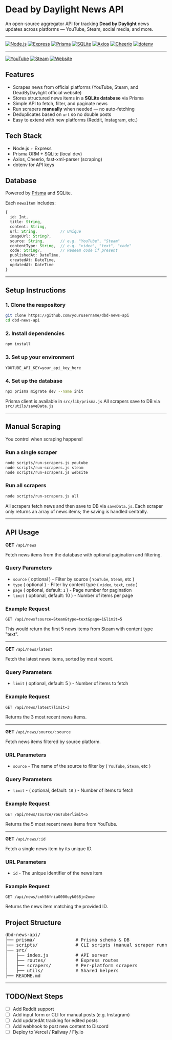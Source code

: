 # Dead by Daylight News API

An open-source aggregator API for tracking **Dead by Daylight** news updates across platforms — YouTube, Steam, social media, and more.

---

[![Node.js](https://img.shields.io/badge/node.js-18+-green?logo=node.js&logoColor=white)](https://nodejs.org/) 
[![Express](https://img.shields.io/badge/express-4.x-black?logo=express&logoColor=white)](https://expressjs.com/) 
[![Prisma](https://img.shields.io/badge/prisma-4.x-2D3748?logo=prisma&logoColor=white)](https://www.prisma.io/) 
[![SQLite](https://img.shields.io/badge/sqlite-3.41-blue?logo=sqlite&logoColor=white)](https://www.sqlite.org/index.html) 
[![Axios](https://img.shields.io/badge/axios-1.6.2-5A29E4?logo=axios&logoColor=white)](https://axios-http.com/) 
[![Cheerio](https://img.shields.io/badge/cheerio-1.0.0-orange?logo=cheerio&logoColor=white)](https://cheerio.js.org/) 
[![dotenv](https://img.shields.io/badge/dotenv-latest-black?logo=dotenv&logoColor=white)](https://www.npmjs.com/package/dotenv)

---

[![YouTube](https://img.shields.io/badge/YouTube-news-red?logo=youtube&logoColor=white)](https://www.youtube.com/channel/UCaSgsFdGbwjfdawl3rOXiwQ) 
[![Steam](https://img.shields.io/badge/Steam-news-000000?logo=steam&logoColor=white)](https://store.steampowered.com/app/381210) 
[![Website](https://img.shields.io/badge/Dead_by_Daylight-website-FF4500?logo=ghost&logoColor=white)](https://deadbydaylight.com/news)



## Features

- Scrapes news from official platforms (YouTube, Steam, and DeadByDaylight official website)
- Stores structured news items in a **SQLite database** via Prisma
- Simple API to fetch, filter, and paginate news
- Run scrapers **manually** when needed — no auto-fetching
- Deduplicates based on `url` so no double posts
- Easy to extend with new platforms (Reddit, Instagram, etc.)

## Tech Stack

- Node.js + Express
- Prisma ORM + SQLite (local dev)
- Axios, Cheerio, fast-xml-parser (scraping)
- dotenv for API keys

## Database

Powered by [Prisma](https://www.prisma.io/) and SQLite.

Each `newsItem` includes:

```ts
{
  id: Int,
  title: String,
  content: String,
  url: String,          // Unique
  imageUrl: String?,
  source: String,       // e.g. "YouTube", "Steam"
  contentType: String,  // e.g. "video", "text", "code"
  code: String?,        // Redeem code if present
  publishedAt: DateTime,
  createdAt: DateTime,
  updatedAt: DateTime
}
```

---

## Setup Instructions

### 1. Clone the respository

```bash
git clone https://github.com/yourusername/dbd-news-api
cd dbd-news-api
```

### 2. Install dependencies

```bash
npm install
```

### 3. Set up your environment

```env
YOUTUBE_API_KEY=your_api_key_here
```

### 4. Set up the database

```bash
npx prisma migrate dev --name init
```
Prisma client is available in `src/lib/prisma.js`
All scrapers save to DB via `src/utils/saveData.js`

---

## Manual Scraping

You control when scraping happens!

### Run a single scraper

```bash
node scripts/run-scrapers.js youtube
node scripts/run-scrapers.js steam
node scripts/run-scrapers.js website
```

### Run all scrapers

```bash
node scripts/run-scrapers.js all
```
All scrapers fetch news and then save to DB via `saveData.js`. Each scraper only returns an array of news items; the saving is handled centrally.

---

## API Usage

<b>GET</b> `/api/news`

Fetch news items from the database with optional pagination and filtering.

### Query Parameters
- `source` ( optional ) - Filter by source ( `YouTube`, `Steam`, etc )
- `type` ( optional ) - Filter by content type ( `video`, `text`, `code` )
- `page` ( optional, default: `1` ) - Page number for pagination
- `limit` ( optional, default: 10 ) - Number of items per page

### Example Request

```http
GET /api/news?source=Steam&type=text&page=1&limit=5
```

This would return the first 5 news items from Steam with content type "text".

---

<b>GET</b> `/api/news/latest`

Fetch the latest news items, sorted by most recent.

### Query Parameters

- `limit` ( optional, default: 5 ) - Number of items to fetch

### Example Request

```http
GET /api/news/latest?limit=3
```
Returns the 3 most recent news items.

---

<b>GET</b> `/api/news/source/:source`

Fetch news items filtered by source platform.

### URL Parameters
- `source` - The name of the source to filter by ( `YouTube`, `Steam`, etc )

### Query Parameters
- `limit` - ( optional, default: `10` ) - Number of items to fetch

### Example Request

```http
GET /api/news/source/YouTube?limit=5
```
Returns the 5 most recent news items from YouTube.

---

<b>GET</b> `/api/news/:id`

Fetch a single news item by its unique ID.

### URL Parameters

- `id` - The unique identifier of the news item

### Example Request

```http
GET /api/news/cmh56fnia0000uyk068jn2ome
```

Returns the news item matching the provided ID.

## Project Structure

<pre>
dbd-news-api/
├── prisma/               # Prisma schema & DB
├── scripts/              # CLI scripts (manual scraper runner)
├── src/
│   ├── index.js          # API server
│   ├── routes/           # Express routes
│   ├── scrapers/         # Per-platform scrapers
│   ├── utils/            # Shared helpers
├── README.md
</pre>

---

## TODO/Next Steps
- [ ] Add Reddit support
- [ ] Add input form or CLI for manual posts (e.g. Instagram)
- [ ] Add updatedAt tracking for edited posts
- [ ] Add webhook to post new content to Discord
- [ ] Deploy to Vercel / Railway / Fly.io
